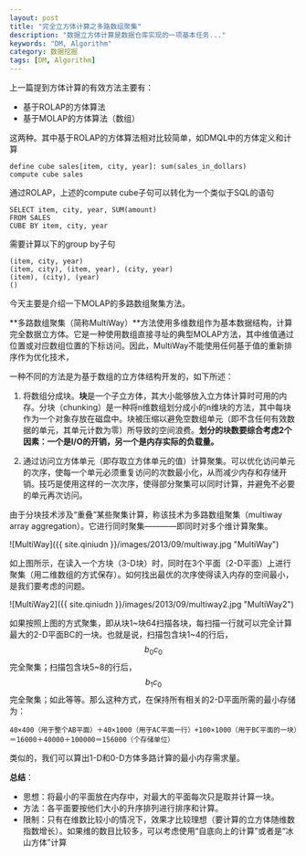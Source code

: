 ```yaml
---
layout: post
title: "完全立方体计算之多路数组聚集"
description: "数据立方体计算是数据仓库实现的一项基本任务..."
keywords: "DM, Algorithm"
category: 数据挖掘
tags: [DM, Algorithm]
---
```


上一篇提到方体计算的有效方法主要有：

- 基于ROLAP的方体算法
- 基于MOLAP的方体算法（数组）

这两种。其中基于ROLAP的方体算法相对比较简单，如DMQL中的方体定义和计算

	define cube sales[item, city, year]: sum(sales_in_dollars)
	compute cube sales

通过ROLAP，上述的compute cube子句可以转化为一个类似于SQL的语句
	
	SELECT item, city, year, SUM(amount)
	FROM SALES
	CUBE BY item, city, year 

<!-- more -->

需要计算以下的group by子句

	(item, city, year)
	(item, city), (item, year), (city, year)
	(item), (city), (year)
	()

今天主要是介绍一下MOLAP的多路数组聚集方法。

**多路数组聚集（简称MultiWay）**方法使用多维数组作为基本数据结构，计算完全数据立方体。它是一种使用数组直接寻址的典型MOLAP方法，其中维值通过位置或对应数组位置的下标访问。因此，MultiWay不能使用任何基于值的重新排序作为优化技术，

一种不同的方法是为基于数组的立方体结构开发的，如下所述：

1. 将数组分成块。**块**是一个子立方体，其大小能够放入立方体计算时可用的内存。分块（chunking）是一种将n维数组划分成小的n维块的方法，其中每块作为一个对象存放在磁盘中。块被压缩以避免空数组单元（即不含任何有效数据的单元，其单元计数为零）所导致的空间浪费。**划分的块数要综合考虑2个因素：一个是I/O的开销，另一个是内存实际的负载量。**

2. 通过访问立方体单元（即存取立方体单元的值）计算聚集。可以优化访问单元的次序，使每一个单元必须重复访问的次数最小化，从而减少内存和存储开销。技巧是使用这样的一次次序，使得部分聚集可以同时计算，并避免不必要的单元再次访问。

由于分块技术涉及“重叠”某些聚集计算，称该技术为多路数组聚集（multiway array aggregation）。它进行同时聚集————即同时对多个维计算聚集。

![MultiWay]({{ site.qiniudn }}/images/2013/09/multiway.jpg "MultiWay")

如上图所示，在读入一个方块（3-D块）时，同时在3个平面（2-D平面）上进行聚集（用二维数组的方式保存）。如何找出最优的次序使得读入内存的空间最小，是我们要考虑的问题。

![MultiWay2]({{ site.qiniudn }}/images/2013/09/multiway2.jpg "MultiWay2")

如果按照上图的方式聚集，即从块1~块64扫描各块，每扫描一行就可以完全计算最大的2-D平面BC的一块。也就是说，扫描包含块1~4的行后，$$b_{0}c_{0}$$完全聚集；扫描包含块5~8的行后，$$b_{1}c_{0}$$完全聚集；如此等等。那么这种方式，在保持所有相关的2-D平面所需的最小存储为：

	40×400（用于整个AB平面）＋40×1000（用于AC平面一行）+100×1000（用于BC平面的一块）＝16000＋40000＋100000＝156000（个存储单位）

类似的，我们可以算出1-D和0-D方体多路计算的最小内存需求量。

**总结**：

- 思想：将最小的平面放在内存中，对最大的平面每次只是取并计算一块。
- 方法：各平面要按他们大小的升序排列进行排序和计算。
- 限制：只有在维数比较小的情况下，效果才比较理想（要计算的立方体随维数指数增长）。如果维的数目比较多，可以考虑使用“自底向上的计算”或者是“冰山方体”计算






